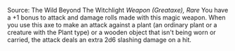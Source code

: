 Source: The Wild Beyond The Witchlight
*Weapon (Greataxe), Rare*
You have a +1 bonus to attack and damage rolls made with this magic weapon.
When you use this axe to make an attack against a plant (an ordinary plant or a creature with the Plant type) or a wooden object that isn't being worn or carried, the attack deals an extra 2d6 slashing damage on a hit.